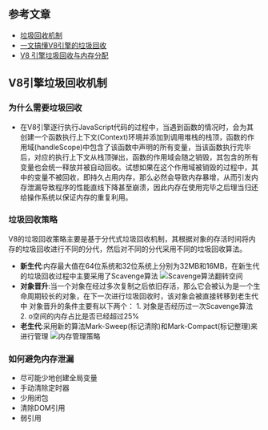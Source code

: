 
## 参考文章
- [垃圾回收机制](https://juejin.cn/post/6981588276356317214)
- [一文搞懂V8引擎的垃圾回收](https://juejin.cn/post/6844904016325902344)
- [V8 引擎垃圾回收与内存分配](https://juejin.cn/post/6909239354418266119)
## V8引擎垃圾回收机制
### 为什么需要垃圾回收
- 在V8引擎逐行执行JavaScript代码的过程中，当遇到函数的情况时，会为其创建一个函数执行上下文(Context)环境并添加到调用堆栈的栈顶，函数的作用域(handleScope)中包含了该函数中声明的所有变量，当该函数执行完毕后，对应的执行上下文从栈顶弹出，函数的作用域会随之销毁，其包含的所有变量也会统一释放并被自动回收。试想如果在这个作用域被销毁的过程中，其中的变量不被回收，即持久占用内存，那么必然会导致内存暴增，从而引发内存泄漏导致程序的性能直线下降甚至崩溃，因此内存在使用完毕之后理当归还给操作系统以保证内存的重复利用。
### 垃圾回收策略
V8的垃圾回收策略主要是基于分代式垃圾回收机制，其根据对象的存活时间将内存的垃圾回收进行不同的分代，然后对不同的分代采用不同的垃圾回收算法。
- **新生代**:内存最大值在64位系统和32位系统上分别为32MB和16MB，在新生代的垃圾回收过程中主要采用了Scavenge算法
![Scavenge算法翻转空间](https://p3-juejin.byteimg.com/tos-cn-i-k3u1fbpfcp/817b06be81fa4936b96e0df7395aa76b~tplv-k3u1fbpfcp-watermark.awebp)
- **对象晋升**:当一个对象在经过多次复制之后依旧存活，那么它会被认为是一个生命周期较长的对象，在下一次进行垃圾回收时，该对象会被直接转移到老生代中
    对象晋升的条件主要有以下两个：
        1. 对象是否经历过一次Scavenge算法
        2. o空间的内存占比是否已经超过25%
- **老生代**:采用新的算法Mark-Sweep(标记清除)和Mark-Compact(标记整理)来进行管理
![内存管理策略](https://p3-juejin.byteimg.com/tos-cn-i-k3u1fbpfcp/9a21ebc14ef64bfc9e3d3d803bcb488c~tplv-k3u1fbpfcp-watermark.awebp)
### 如何避免内存泄漏
- 尽可能少地创建全局变量
- 手动清除定时器
- 少用闭包
- 清除DOM引用
- 弱引用
